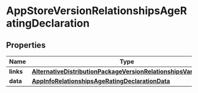 

# AppStoreVersionRelationshipsAgeRatingDeclaration


## Properties

| Name | Type | Description | Notes |
|------------ | ------------- | ------------- | -------------|
|**links** | [**AlternativeDistributionPackageVersionRelationshipsVariantsLinks**](AlternativeDistributionPackageVersionRelationshipsVariantsLinks.md) |  |  [optional] |
|**data** | [**AppInfoRelationshipsAgeRatingDeclarationData**](AppInfoRelationshipsAgeRatingDeclarationData.md) |  |  [optional] |




